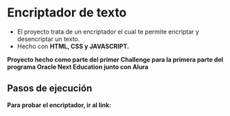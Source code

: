 # Encriptador de texto
- El proyecto trata de un encriptador el cual te permite encriptar y desencriptar un texto.
- Hecho con <b>HTML<b>, <b>CSS<b> y <b>JAVASCRIPT<b>.

Proyecto hecho como parte del primer <b>Challenge<b> para la primera parte del programa Oracle Next Education junto con Alura
## Pasos de ejecución
Para probar el encriptador, ir al link: 


